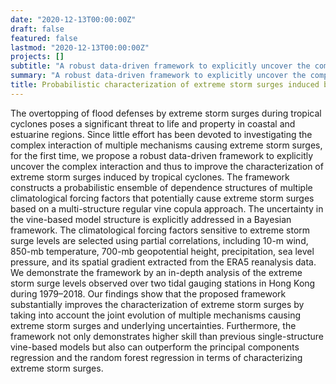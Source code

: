 ```yaml
---
date: "2020-12-13T00:00:00Z"
draft: false
featured: false
lastmod: "2020-12-13T00:00:00Z"
projects: []
subtitle: "A robust data-driven framework to explicitly uncover the complex interaction and thus to improve the characterization of extreme storm surges induced by tropical cyclones"
summary: "A robust data-driven framework to explicitly uncover the complex interaction and thus to improve the characterization of extreme storm surges induced by tropical cyclones"
title: Probabilistic characterization of extreme storm surges induced by tropical cyclones
---
```


The overtopping of flood defenses by extreme storm surges during tropical cyclones poses a significant threat to life and property in coastal and estuarine regions. Since little effort has been devoted to investigating the complex interaction of multiple mechanisms causing extreme storm surges, for the first time, we propose a robust data-driven framework to explicitly uncover the complex interaction and thus to improve the characterization of extreme storm surges induced by tropical cyclones. The framework constructs a probabilistic ensemble of dependence structures of multiple climatological forcing factors that potentially cause extreme storm surges based on a multi-structure regular vine copula approach. The uncertainty in the vine-based model structure is explicitly addressed in a Bayesian framework. The climatological forcing factors sensitive to extreme storm surge levels are selected using partial correlations, including 10-m wind, 850-mb temperature, 700-mb geopotential height, precipitation, sea level pressure, and its spatial gradient extracted from the ERA5 reanalysis data. We demonstrate the framework by an in-depth analysis of the extreme storm surge levels observed over two tidal gauging stations in Hong Kong during 1979–2018. Our findings show that the proposed framework substantially improves the characterization of extreme storm surges by taking into account the joint evolution of multiple mechanisms causing extreme storm surges and underlying uncertainties. Furthermore, the framework not only demonstrates higher skill than previous single-structure vine-based models but also can outperform the principal components regression and the random forest regression in terms of characterizing extreme storm surges.
